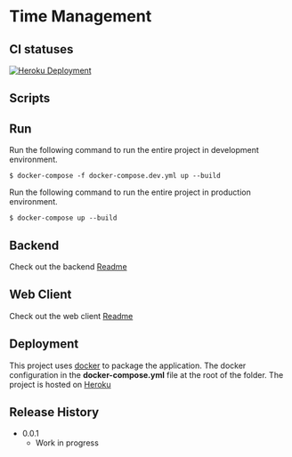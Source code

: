 # Time Management

## CI statuses

[![Heroku Deployment](https://github.com/malusiTowo/TimeManager-epitech/workflows/heroku-deployment/badge.svg)](https://github.com/malusiTowo/TimeManager-epitech/actions)



## Scripts

## Run

Run the following command to run the entire project in development environment.

```
$ docker-compose -f docker-compose.dev.yml up --build
```

Run the following command to run the entire project in production environment.

```
$ docker-compose up --build
```

## Backend

Check out the backend [Readme](server/readme.md)

## Web Client

Check out the web client [Readme](client/readme.md)


## Deployment

This project uses [docker](https://docs.docker.com/) to package the application. The docker configuration in the **docker-compose.yml** file at the root of the folder.
The project is hosted on [Heroku](https://www.heroku.com)



## Release History

- 0.0.1
  - Work in progress
